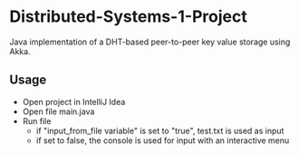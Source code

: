 # Distributed-Systems-1-Project
Java implementation of a DHT-based peer-to-peer key value storage using Akka.

## Usage
- Open project in IntelliJ Idea
- Open file main.java
- Run file
    - if "input_from_file variable" is set to "true", test.txt is used as input
    - if set to false, the console is used for input with an interactive menu
